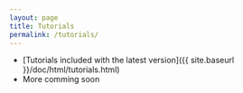 ```yaml
---
layout: page
title: Tutorials
permalink: /tutorials/
---
```


* [Tutorials included with the latest version]({{ site.baseurl }}/doc/html/tutorials.html)
* More comming soon
